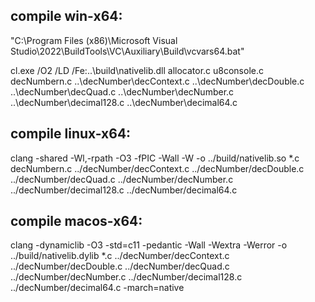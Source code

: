 ## compile win-x64:

"C:\Program Files (x86)\Microsoft Visual Studio\2022\BuildTools\VC\Auxiliary\Build\vcvars64.bat"

cl.exe /O2 /LD /Fe:..\build\nativelib.dll allocator.c u8console.c decNumbern.c ..\decNumber\decContext.c ..\decNumber\decDouble.c ..\decNumber\decQuad.c ..\decNumber\decNumber.c ..\decNumber\decimal128.c ..\decNumber\decimal64.c

## compile linux-x64:

clang -shared -Wl,-rpath -O3 -fPIC -Wall -W -o ../build/nativelib.so *.c decNumbern.c ../decNumber/decContext.c ../decNumber/decDouble.c ../decNumber/decQuad.c ../decNumber/decNumber.c ../decNumber/decimal128.c ../decNumber/decimal64.c

## compile macos-x64:

clang -dynamiclib -O3 -std=c11 -pedantic -Wall -Wextra -Werror -o ../build/nativelib.dylib *.c ../decNumber/decContext.c ../decNumber/decDouble.c ../decNumber/decQuad.c ../decNumber/decNumber.c ../decNumber/decimal128.c ../decNumber/decimal64.c -march=native
